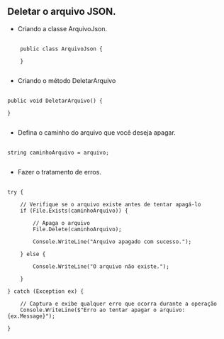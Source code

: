 ## Deletar o arquivo JSON.
<ul><li>Criando a classe ArquivoJson.</li></ul>

<pre>
  <code>
    public class ArquivoJson {

    }
  </code>
</pre>

<ul><li>Criando o método DeletarArquivo</li></ul>

<pre>
  <code>
public void DeletarArquivo() {

}
  </code>
</pre>

<ul><li>Defina o caminho do arquivo que você deseja apagar.</li></ul>

<pre>
  <code>
string caminhoArquivo = arquivo;
  </code>
</pre>

<ul><li>Fazer o tratamento de erros.</li></ul>

<pre>
  <code>
try {
    
    // Verifique se o arquivo existe antes de tentar apagá-lo
    if (File.Exists(caminhoArquivo)) {
    
        // Apaga o arquivo
        File.Delete(caminhoArquivo);
    
        Console.WriteLine("Arquivo apagado com sucesso.");
    
    } else {
    
        Console.WriteLine("O arquivo não existe.");
    
    }
    
} catch (Exception ex) {
    
    // Captura e exibe qualquer erro que ocorra durante a operação
    Console.WriteLine($"Erro ao tentar apagar o arquivo: {ex.Message}");
    
}
  </code>
</pre>
